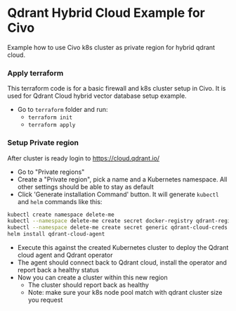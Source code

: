 # Qdrant Hybrid Cloud Example for Civo

Example how to use Civo k8s cluster as private region for hybrid qdrant cloud. 

### Apply terraform
This terraform code is for a basic firewall and k8s cluster setup in Civo.
It is used for Qdrant Cloud hybrid vector database setup example.
- Go to `terraform` folder and run:
  - `terraform init`
  - `terraform apply`

### Setup Private region 
After cluster is ready login to https://cloud.qdrant.io/
- Go to "Private regions"
- Create a "Private region", pick a name and a Kubernetes namespace. All other settings should be able to stay as default
- Click 'Generate installation Command' button. It will generate `kubectl` and `helm` commands like this: 
``` bash
kubectl create namespace delete-me
kubectl --namespace delete-me create secret docker-registry qdrant-registry-creds
kubectl --namespace delete-me create secret generic qdrant-cloud-creds --from-literal=access-key='*'
helm install qdrant-cloud-agent
```
- Execute this against the created Kubernetes cluster to deploy the Qdrant cloud agent and Qdrant operator
- The agent should connect back to Qdrant cloud, install the operator and report back a healthy status
- Now you can create a cluster within this new region
  - The cluster should report back as healthy
  - Note: make sure your k8s node pool match with qdrant cluster size you request


  
